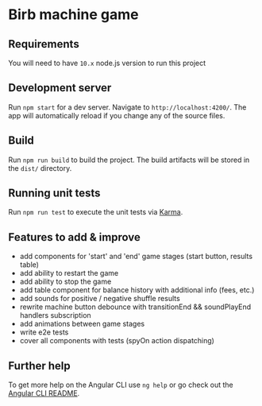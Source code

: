 # Birb machine game

## Requirements

You will need to have `10.x` node.js version to run this project

## Development server

Run `npm start` for a dev server. Navigate to `http://localhost:4200/`. The app will automatically reload if you change any of the source files.

## Build

Run `npm run build` to build the project. The build artifacts will be stored in the `dist/` directory.

## Running unit tests

Run `npm run test` to execute the unit tests via [Karma](https://karma-runner.github.io).

## Features to add & improve

- add components for 'start' and 'end' game stages (start button, results table)
- add ability to restart the game
- add ability to stop the game
- add table component for balance history with additional info (fees, etc.)
- add sounds for positive / negative shuffle results
- rewrite machine button debounce with transitionEnd && soundPlayEnd handlers subscription
- add animations between game stages
- write e2e tests
- cover all components with tests (spyOn action dispatching)


## Further help

To get more help on the Angular CLI use `ng help` or go check out the [Angular CLI README](https://github.com/angular/angular-cli/blob/master/README.md).
